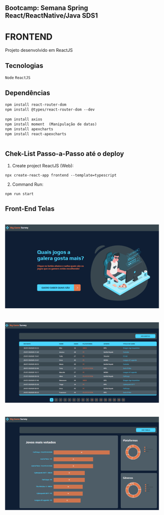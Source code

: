 ## Bootcamp: Semana Spring React/ReactNative/Java SDS1


# FRONTEND

Projeto desenvolvido em ReactJS


## Tecnologias

`Node` `ReactJS`

## Dependências
```
npm install react-router-dom
npm install @types/react-router-dom --dev

npm install axios
npm install moment  (Manipulação de datas)
npm install apexcharts
npm install react-apexcharts


```


## Chek-List Passo-a-Passo até o deploy

1) Create project ReactJS (Web):
```
npx create-react-app frontend --template=typescript
```

2) Command Run:
```
npm run start
```




## Front-End Telas

<h1 align="center">
    <img alt="SDS1" title="#front1" src="https://github.com/carloscazelattojr/projeto-sds1-java/blob/main/img/front1.PNG"  /><br>
</h1>

<h1 align="center">
    <img alt="SDS1" title="#front2" src="https://github.com/carloscazelattojr/projeto-sds1-java/blob/main/img/front2.PNG"  /><br>
</h1>

<h1 align="center">
    <img alt="SDS1" title="#front3" src="https://github.com/carloscazelattojr/projeto-sds1-java/blob/main/img/front3.PNG"  /><br>
</h1>
